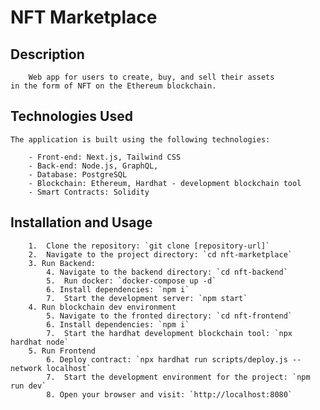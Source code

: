 # NFT Marketplace


## Description

        Web app for users to create, buy, and sell their assets
	in the form of NFT on the Ethereum blockchain.  

## Technologies Used

	The application is built using the following technologies:

		- Front-end: Next.js, Tailwind CSS  
		- Back-end: Node.js, GraphQL, 
		- Database: PostgreSQL 
		- Blockchain: Ethereum, Hardhat - development blockchain tool
		- Smart Contracts: Solidity

## Installation and Usage

		1.  Clone the repository: `git clone [repository-url]`
		2.  Navigate to the project directory: `cd nft-marketplace`
		3. Run Backend:
			4. Navigate to the backend directory: `cd nft-backend`
			5.  Run docker: `docker-compose up -d`
			6. Install dependencies: `npm i`
			7.  Start the development server: `npm start`
		4. Run blockchain dev environment
			5. Navigate to the fronted directory: `cd nft-frontend`
			6. Install dependencies: `npm i`
			7.  Start the hardhat development blockchain tool: `npx hardhat node`
		5. Run Frontend
			6. Deploy contract: `npx hardhat run scripts/deploy.js --network localhost`
			7.  Start the development environment for the project: `npm run dev`
			8. Open your browser and visit: `http://localhost:8080`

